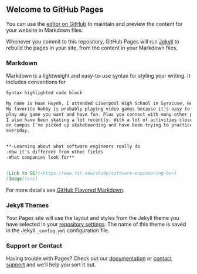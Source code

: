 ## Welcome to GitHub Pages

You can use the [editor on GitHub](https://github.com/223gMoney/SWEN-GITGUB/edit/gh-pages/index.md) to maintain and preview the content for your website in Markdown files.

Whenever you commit to this repository, GitHub Pages will run [Jekyll](https://jekyllrb.com/) to rebuild the pages in your site, from the content in your Markdown files.

### Markdown

Markdown is a lightweight and easy-to-use syntax for styling your writing. It includes conventions for

```markdown
Syntax highlighted code block

My name is Huan Huynh, I attended Liverpool High School in Syracuse, New York. 
My favorite hobby is probably playing video games because it's easy to 
play any game you want and have fun. Plus you connect with many other people.
I also have been skating a lot recently. With a lot of activities closed
on campus I've picked up skateboarding and have been trying to practice 
everyday.


**-Learning about what software engineers really do
-How it's different from other fields
-What companies look for**


[Link to SE](<https://www.rit.edu/study/software-engineering-bs>)
[Image](src)
```

For more details see [GitHub Flavored Markdown](https://guides.github.com/features/mastering-markdown/).

### Jekyll Themes

Your Pages site will use the layout and styles from the Jekyll theme you have selected in your [repository settings](https://github.com/223gMoney/SWEN-GITGUB/settings). The name of this theme is saved in the Jekyll `_config.yml` configuration file.

### Support or Contact

Having trouble with Pages? Check out our [documentation](https://docs.github.com/categories/github-pages-basics/) or [contact support](https://github.com/contact) and we’ll help you sort it out.
